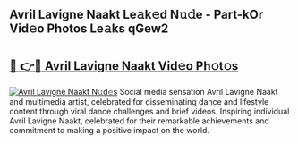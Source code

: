## Avril Lavigne Naakt Le𝚊k𝚎d N𝚞𝚍e - Part-kOr Vid𝚎o Photos Le𝚊ks qGew2

# <h2><a href="http://fbao3yf.evod.top/?m=Avril+Lavigne+Naakt">🔗 👉🔴 Avril Lavigne Naakt Vid𝚎o Ph𝚘t𝚘s</a></h2>

[![Avril Lavigne Naakt N𝚞d𝚎s](https://i.imgur.com/8V9OHl7.gif)](http://fbao3yf.evod.top/?m=Avril+Lavigne+Naakt)
Social media sensation Avril Lavigne Naakt and multimedia artist, celebrated for disseminating dance and lifestyle content through viral dance challenges and brief videos. Inspiring individual Avril Lavigne Naakt, celebrated for their remarkable achievements and commitment to making a positive impact on the world. 
